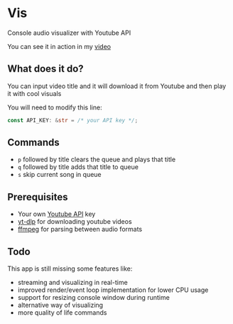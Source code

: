 # Vis
Console audio visualizer with Youtube API

You can see it in action in my [video](https://www.youtube.com/watch?v=gg5kk1sIKPg)

## What does it do?
You can input video title and it will download it from Youtube and then play it with cool visuals

You will need to modify this line:
```rust
const API_KEY: &str = /* your API key */;
```

## Commands
* `p` followed by title clears the queue and plays that title
* `q` followed by title adds that title to queue
* `s` skip current song in queue

## Prerequisites
* Your own [Youtube API](https://developers.google.com/youtube/v3/getting-started) key
* [yt-dlp](https://github.com/yt-dlp/yt-dlp) for downloading youtube videos
* [ffmpeg](https://ffmpeg.org) for parsing between audio formats

## Todo
This app is still missing some features like:
* streaming and visualizing in real-time
* improved render/event loop implementation for lower CPU usage
* support for resizing console window during runtime
* alternative way of visualizing
* more quality of life commands